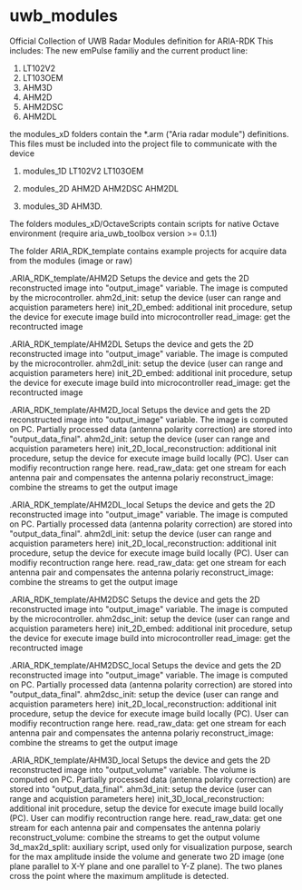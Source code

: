 # uwb_modules
Official Collection of UWB Radar Modules definition for ARIA-RDK
This includes:
The new emPulse familiy and the current product line:

1. LT102V2
2. LT103OEM
3. AHM3D
4. AHM2D
5. AHM2DSC
6. AHM2DL

the modules_xD folders contain the *.arm ("Aria radar module") definitions. This files must be included into the project file to communicate with the device

1. modules_1D
	LT102V2
	LT103OEM

2. modules_2D
	AHM2D
	AHM2DSC
	AHM2DL
3. modules_3D
	AHM3D.
	
The folders modules_xD/OctaveScripts contain scripts for native Octave environment (require aria_uwb_toolbox version >= 0.1.1)

The folder ARIA_RDK_template contains example projects for acquire data from the modules (image or raw)

.ARIA_RDK_template/AHM2D
Setups the device and gets the 2D reconstructed image into "output_image" variable. The image is computed by the microcontroller.
	ahm2d_init: setup the device (user can range and acquistion parameters here)
	init_2D_embed: additional init procedure, setup the device for execute image build into microcontroller
	read_image: get the recontructed image 
	
.ARIA_RDK_template/AHM2DL
Setups the device and gets the 2D reconstructed image into "output_image" variable. The image is computed by the microcontroller.
	ahm2dl_init: setup the device (user can range and acquistion parameters here)
	init_2D_embed: additional init procedure, setup the device for execute image build into microcontroller
	read_image: get the recontructed image 
	
.ARIA_RDK_template/AHM2D_local
Setups the device and gets the 2D reconstructed image into "output_image" variable. The image is computed on PC.
Partially processed data (antenna polarity correction) are stored into "output_data_final". 
	ahm2d_init: setup the device (user can range and acquistion parameters here)
	init_2D_local_reconstruction: additional init procedure, setup the device for execute image build locally (PC). User can modifiy recontruction range here.
	read_raw_data: get one stream for each antenna pair and compensates the antenna polariy
	reconstruct_image: combine the streams to get the output image	

.ARIA_RDK_template/AHM2DL_local
Setups the device and gets the 2D reconstructed image into "output_image" variable. The image is computed on PC.
Partially processed data (antenna polarity correction) are stored into "output_data_final". 
	ahm2dl_init: setup the device (user can range and acquistion parameters here)
	init_2D_local_reconstruction: additional init procedure, setup the device for execute image build locally (PC). User can modifiy recontruction range here.
	read_raw_data: get one stream for each antenna pair and compensates the antenna polariy
	reconstruct_image: combine the streams to get the output image

.ARIA_RDK_template/AHM2DSC
Setups the device and gets the 2D reconstructed image into "output_image" variable. The image is computed by the microcontroller.
	ahm2dsc_init: setup the device (user can range and acquistion parameters here)
	init_2D_embed: additional init procedure, setup the device for execute image build into microcontroller
	read_image: get the recontructed image 

.ARIA_RDK_template/AHM2DSC_local
Setups the device and gets the 2D reconstructed image into "output_image" variable. The image is computed on PC.
Partially processed data (antenna polarity correction) are stored into "output_data_final". 
	ahm2dsc_init: setup the device (user can range and acquistion parameters here)
	init_2D_local_reconstruction: additional init procedure, setup the device for execute image build locally (PC). User can modifiy recontruction range here.
	read_raw_data: get one stream for each antenna pair and compensates the antenna polariy
	reconstruct_image: combine the streams to get the output image

.ARIA_RDK_template/AHM3D_local
Setups the device and gets the 2D reconstructed image into "output_volume" variable. The volume is computed on PC.
Partially processed data (antenna polarity correction) are stored into "output_data_final". 
	ahm3d_init: setup the device (user can range and acquistion parameters here)
	init_3D_local_reconstruction: additional init procedure, setup the device for execute image build locally (PC). User can modifiy recontruction range here.
	read_raw_data: get one stream for each antenna pair and compensates the antenna polariy
	reconstruct_volume: combine the streams to get the output volume
	3d_max2d_split: auxiliary script, used only for visualization purpose, search for the max amplitude inside the volume and generate two 2D image (one plane parallel to X-Y plane and one parallel to Y-Z plane). The two planes cross the point where the maximum amplitude is detected.


   
